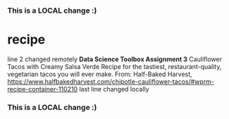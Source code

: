 ### This is a LOCAL change :)
# recipe
line 2 changed remotely
**Data Science Toolbox Assignment 3**
Cauliflower Tacos with Creamy Salsa Verde
Recipe for the tastiest, restaurant-quality, vegetarian tacos you will ever make.
From: Half-Baked Harvest, https://www.halfbakedharvest.com/chipotle-cauliflower-tacos/#wprm-recipe-container-110210
last line changed locally
### This is a LOCAL change :)